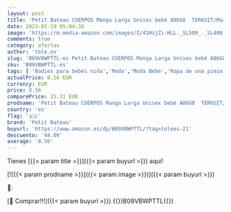 ```yaml
---
layout: post
title: 'Petit Bateau CUERPOS Manga Larga Unisex bebé A06G8  TERKUIT/Marshmallow + Marshmallow/Multico + Marshmallow  3 MOIS Bebe Mixto'
date: 2023-01-19 05:04:38
image: 'https://m.media-amazon.com/images/I/41HzjZi-HLL._SL500_._SL400_.jpg'
comments: true
category: ofertas
author: 'tole.es'
slug: 'B09VBWPTTL-es Petit Bateau CUERPOS Manga Larga Unisex bebé A06G8...'
sku: 'B09VBWPTTL-es'
tags: [ 'Bodies para bebés niña','Moda','Moda Bebé','Ropa de una pieza para bebés niña','Ropa para bebés niña','Ropa y zapatos para bebés niña','bebe','bebé','petit bateau','🇪🇸', ]
actualPrice: 8.56 EUR
currency: EUR
price: 8.56
comparePrice: 15.31 EUR
prodname: 'Petit Bateau CUERPOS Manga Larga Unisex bebé A06G8  TERKUIT/Marshmallow + Marshmallow/Multico + Marshmallow  3 MOIS Bebe Mixto'
country: 'es'
flag: '🇪🇸'
brand: 'Petit Bateau'
buyurl: 'https://www.amazon.es/dp/B09VBWPTTL/?tag=tolees-21'
descuento: '44.09'
average: '8.56'
---
```


Tienes [{{< param title >}}]({{< param buyurl >}}) aqui!

[![{{< param prodname >}}]({{< param image >}})]({{< param buyurl >}})

🔎:


[🛒 Comprar!!!]({{< param buyurl >}})
{{<world>}}B09VBWPTTL{{</world>}}
